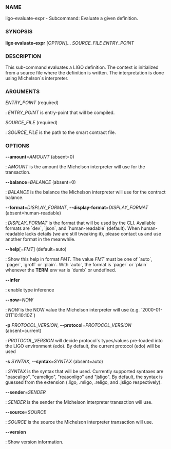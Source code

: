 ### NAME

ligo-evaluate-expr - Subcommand: Evaluate a given definition.

### SYNOPSIS

**ligo evaluate-expr** \[*OPTION*\]\... *SOURCE_FILE* *ENTRY_POINT*

### DESCRIPTION

This sub-command evaluates a LIGO definition. The context is initialized
from a source file where the definition is written. The interpretation
is done using Michelson\`s interpreter.

### ARGUMENTS

*ENTRY_POINT* (required)

:   *ENTRY_POINT* is entry-point that will be compiled.

*SOURCE_FILE* (required)

:   *SOURCE_FILE* is the path to the smart contract file.

### OPTIONS

**\--amount**=*AMOUNT* (absent=0)

:   *AMOUNT* is the amount the Michelson interpreter will use for the
    transaction.

**\--balance**=*BALANCE* (absent=0)

:   *BALANCE* is the balance the Michelson interpreter will use for the
    contract balance.

**\--format**=*DISPLAY_FORMAT*, **\--display-format**=*DISPLAY_FORMAT* (absent=human-readable)

:   *DISPLAY_FORMAT* is the format that will be used by the CLI.
    Available formats are \`dev\`, \`json\`, and \`human-readable\`
    (default). When human-readable lacks details (we are still tweaking
    it), please contact us and use another format in the meanwhile.

**\--help**\[=*FMT*\] (default=auto)

:   Show this help in format *FMT*. The value *FMT* must be one of
    \`auto\`, \`pager\`, \`groff\` or \`plain\`. With \`auto\`, the
    format is \`pager\` or \`plain\` whenever the **TERM** env var is
    \`dumb\` or undefined.

**\--infer**

:   enable type inference

**\--now**=*NOW*

:   *NOW* is the NOW value the Michelson interpreter will use (e.g.
    \`2000-01-01T10:10:10Z\`)

**-p** *PROTOCOL_VERSION*, **\--protocol**=*PROTOCOL_VERSION* (absent=current)

:   *PROTOCOL_VERSION* will decide protocol\`s types/values pre-loaded
    into the LIGO environment (edo). By default, the current protocol
    (edo) will be used

**-s** *SYNTAX*, **\--syntax**=*SYNTAX* (absent=auto)

:   *SYNTAX* is the syntax that will be used. Currently supported
    syntaxes are \"pascaligo\", \"cameligo\", \"reasonligo\" and
    \"jsligo\". By default, the syntax is guessed from the extension
    (.ligo, .mligo, .religo, and .jsligo respectively).

**\--sender**=*SENDER*

:   *SENDER* is the sender the Michelson interpreter transaction will
    use.

**\--source**=*SOURCE*

:   *SOURCE* is the source the Michelson interpreter transaction will
    use.

**\--version**

:   Show version information.
